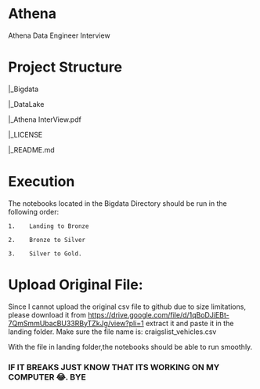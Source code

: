 # Athena
Athena Data Engineer Interview
# Project Structure

|_Bigdata

|_DataLake

|_Athena InterView.pdf

|_LICENSE

|_README.md

# Execution
The notebooks located in the Bigdata Directory should be run in the following order:
        
    
    1.    Landing to Bronze
    
    2.    Bronze to Silver
    
    3.    Silver to Gold.
    
# Upload Original File:
Since I cannot upload the original csv file to github due to size limitations, please download it from https://drive.google.com/file/d/1qBoDJiEBt-7QmSmmUbacBU33RByTZkJg/view?pli=1 extract it and paste it in the landing folder.
Make sure the file name is: craigslist_vehicles.csv

With the file in landing folder,the notebooks should be able to run smoothly.

### IF IT BREAKS JUST KNOW THAT ITS WORKING ON MY COMPUTER  😂. BYE
